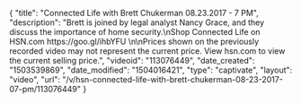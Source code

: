 {
    "title": "Connected Life with Brett Chukerman 08.23.2017 - 7 PM",
    "description": "Brett is joined by legal analyst Nancy Grace, and they discuss the importance of home security.\nShop Connected Life on HSN.com https:\/\/goo.gl\/ihbYFU \n\nPrices shown on the previously recorded video may not represent the current price.  View hsn.com to view the current selling price.",
    "videoid": "113076449",
    "date_created": "1503539869",
    "date_modified": "1504016421",
    "type": "captivate",
    "layout": "video",
    "url": "\/v\/hsn-connected-life-with-brett-chukerman-08-23-2017-07-pm\/113076449"
}
